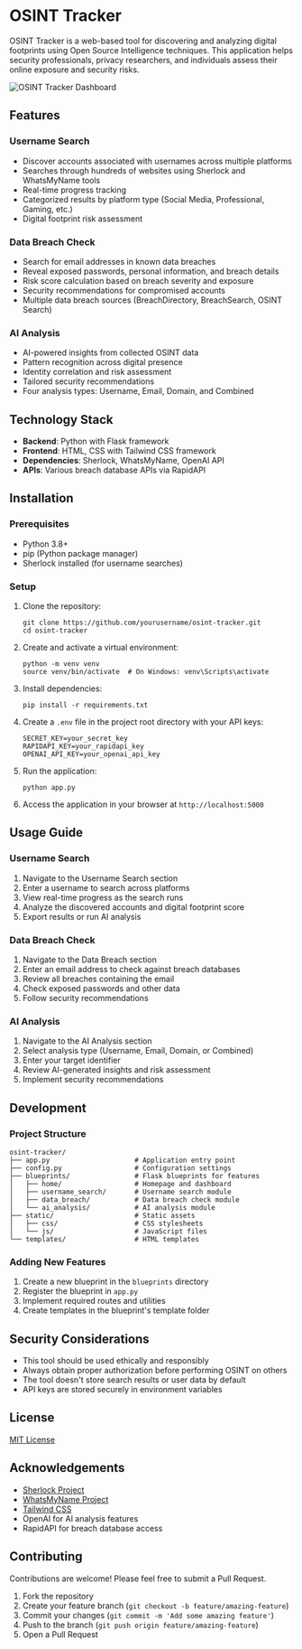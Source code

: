 # OSINT Tracker

OSINT Tracker is a web-based tool for discovering and analyzing digital footprints using Open Source Intelligence techniques. This application helps security professionals, privacy researchers, and individuals assess their online exposure and security risks.

![OSINT Tracker Dashboard](https://github.com/RETR0-K/OSINT_APP/tree/37ee4a517687aa76f729dd42692a08f56de1ca68/static/images)

## Features

### Username Search
- Discover accounts associated with usernames across multiple platforms
- Searches through hundreds of websites using Sherlock and WhatsMyName tools
- Real-time progress tracking
- Categorized results by platform type (Social Media, Professional, Gaming, etc.)
- Digital footprint risk assessment

### Data Breach Check
- Search for email addresses in known data breaches
- Reveal exposed passwords, personal information, and breach details
- Risk score calculation based on breach severity and exposure
- Security recommendations for compromised accounts
- Multiple data breach sources (BreachDirectory, BreachSearch, OSINT Search)

### AI Analysis
- AI-powered insights from collected OSINT data
- Pattern recognition across digital presence
- Identity correlation and risk assessment
- Tailored security recommendations
- Four analysis types: Username, Email, Domain, and Combined

## Technology Stack

- **Backend**: Python with Flask framework
- **Frontend**: HTML, CSS with Tailwind CSS framework
- **Dependencies**: Sherlock, WhatsMyName, OpenAI API
- **APIs**: Various breach database APIs via RapidAPI

## Installation

### Prerequisites

- Python 3.8+
- pip (Python package manager)
- Sherlock installed (for username searches)

### Setup

1. Clone the repository:
   ```
   git clone https://github.com/yourusername/osint-tracker.git
   cd osint-tracker
   ```

2. Create and activate a virtual environment:
   ```
   python -m venv venv
   source venv/bin/activate  # On Windows: venv\Scripts\activate
   ```

3. Install dependencies:
   ```
   pip install -r requirements.txt
   ```

4. Create a `.env` file in the project root directory with your API keys:
   ```
   SECRET_KEY=your_secret_key
   RAPIDAPI_KEY=your_rapidapi_key
   OPENAI_API_KEY=your_openai_api_key
   ```

5. Run the application:
   ```
   python app.py
   ```

6. Access the application in your browser at `http://localhost:5000`

## Usage Guide

### Username Search

1. Navigate to the Username Search section
2. Enter a username to search across platforms
3. View real-time progress as the search runs
4. Analyze the discovered accounts and digital footprint score
5. Export results or run AI analysis

### Data Breach Check

1. Navigate to the Data Breach section
2. Enter an email address to check against breach databases
3. Review all breaches containing the email
4. Check exposed passwords and other data
5. Follow security recommendations

### AI Analysis

1. Navigate to the AI Analysis section
2. Select analysis type (Username, Email, Domain, or Combined)
3. Enter your target identifier
4. Review AI-generated insights and risk assessment
5. Implement security recommendations

## Development

### Project Structure

```
osint-tracker/
├── app.py                     # Application entry point
├── config.py                  # Configuration settings
├── blueprints/                # Flask blueprints for features
│   ├── home/                  # Homepage and dashboard 
│   ├── username_search/       # Username search module
│   ├── data_breach/           # Data breach check module
│   └── ai_analysis/           # AI analysis module
├── static/                    # Static assets
│   ├── css/                   # CSS stylesheets
│   └── js/                    # JavaScript files
└── templates/                 # HTML templates
```

### Adding New Features

1. Create a new blueprint in the `blueprints` directory
2. Register the blueprint in `app.py`
3. Implement required routes and utilities
4. Create templates in the blueprint's template folder

## Security Considerations

- This tool should be used ethically and responsibly
- Always obtain proper authorization before performing OSINT on others
- The tool doesn't store search results or user data by default
- API keys are stored securely in environment variables

## License

[MIT License](LICENSE)

## Acknowledgements

- [Sherlock Project](https://github.com/sherlock-project/sherlock)
- [WhatsMyName Project](https://github.com/WebBreacher/WhatsMyName)
- [Tailwind CSS](https://tailwindcss.com/)
- OpenAI for AI analysis features
- RapidAPI for breach database access

## Contributing

Contributions are welcome! Please feel free to submit a Pull Request.

1. Fork the repository
2. Create your feature branch (`git checkout -b feature/amazing-feature`)
3. Commit your changes (`git commit -m 'Add some amazing feature'`)
4. Push to the branch (`git push origin feature/amazing-feature`)
5. Open a Pull Request
